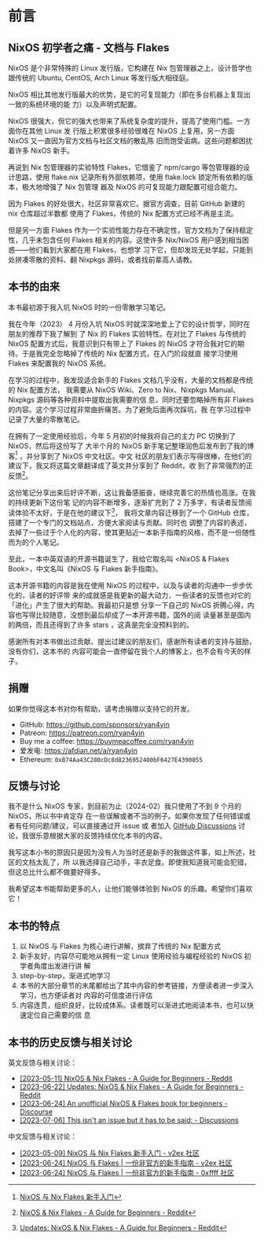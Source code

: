 # 前言

## NixOS 初学者之痛 - 文档与 Flakes

NixOS 是个非常特殊的 Linux 发行版，它构建在 Nix 包管理器之上，设计哲学也跟传统的 Ubuntu,
CentOS, Arch Linux 等发行版大相径庭。

NixOS 相比其他发行版最大的优势，是它的可复现能力（即在多台机器上复现出一致的系统环境的能
力）以及声明式配置。

NixOS 很强大，但它的强大也带来了系统复杂度的提升，提高了使用门槛。一方面你在其他 Linux 发
行版上积累很多经验很难在 NixOS 上复用，另一方面 NixOS 又一直因为官方文档与社区文档的散乱陈
旧而饱受诟病。这些问题都困扰着许多 NixOS 新手。

再说到 Nix 包管理器的实验特性 Flakes，它借鉴了 npm/cargo 等包管理器的设计思路，使用
flake.nix 记录所有外部依赖项，使用 flake.lock 锁定所有依赖的版本，极大地增强了 Nix 包管理
器及 NixOS 的可复现能力跟配置可组合能力。

因为 Flakes 的好处很大，社区非常喜欢它。据官方调查，目前 GitHub 新建的 nix 仓库超过半数都
使用了 Flakes，传统的 Nix 配置方式已经不再是主流。

但是另一方面 Flakes 作为一个实验性能力存在不确定性，官方文档为了保持稳定性，几乎未包含任何
Flakes 相关的内容。这使许多 Nix/NixOS 用户感到相当困惑——他们看到大家都在用 Flakes，也想学
习下它，但却发现无处学起，只能到处拼凑零散的资料、翻 Nixpkgs 源码，或者找前辈高人请教。

## 本书的由来

本书最初源于我入坑 NixOS 时的一份零散学习笔记。

我在今年（2023） 4 月份入坑 NixOS 时就深深地爱上了它的设计哲学，同时在朋友的推荐下我了解到
了 Nix 的 Flakes 实验特性。在对比了 Flakes 与传统的 NixOS 配置方式后，我意识到只有带上了
Flakes 的 NixOS 才符合我对它的期待。于是我完全忽略掉了传统的 Nix 配置方式，在入门阶段就直
接学习使用 Flakes 来配置我的 NixOS 系统。

在学习的过程中，我发现适合新手的 Flakes 文档几乎没有，大量的文档都是传统的 Nix 配置方法，
我需要从 NixOS Wiki、Zero to Nix、Nixpkgs Manual、Nixpkgs 源码等各种资料中提取出我需要的信
息，同时还要忽略掉所有非 Flakes 的内容。这个学习过程非常曲折痛苦。为了避免后面再次踩坑，我
在学习过程中记录了大量的零散笔记。

在拥有了一定使用经验后，今年 5 月初的时候我将自己的主力 PC 切换到了 NixOS，然后将这份写了
大半个月的 NixOS 新手笔记整理润色后发布到了我的博客[^1] ，并分享到了 NixOS 中文社区。中文
社区的朋友们表示写得很棒，在他们的建议下，我又将这篇文章翻译成了英文并分享到了 Reddit，收
到了非常强烈的正反馈[^2]。

这份笔记分享出来后好评不断，这让我备感振奋，继续完善它的热情也高涨。在我的持续更新下这份笔
记的内容不断增多，逐渐扩充到了 2 万多字，有读者反馈阅读体验不太好，于是在他的建议下[^3]，
我将文章内容迁移到了一个 GitHub 仓库，搭建了一个专门的文档站点，方便大家阅读与贡献。同时也
调整了内容的表述，去掉了一些过于个人化的内容，使其更贴近一本新手指南的风格，而不是一份随性
而为的个人笔记。

至此，一本中英双语的开源书籍诞生了，我给它取名叫 <NixOS & Flakes Book>，中文名叫《NixOS 与
Flakes 新手指南》。

这本开源书籍的内容是我在使用 NixOS 的过程中，以及与读者的沟通中一步步优化的，读者的好评带
来的成就感是我更新的最大动力，一些读者的反馈也对它的「进化」产生了很大的帮助。我最初只是想
分享一下自己的 NixOS 折腾心得，内容也写得比较随意，没想到最后却成了一本开源书籍，国外的阅
读量甚至是国内的两倍，而且还得到了许多 stars ，这真是完全没预料到的。

感谢所有对本书做出过贡献、提出过建议的朋友们，感谢所有读者的支持与鼓励，没有你们，这本书的
内容可能会一直停留在我个人的博客上，也不会有今天的样子。

## 捐赠

如果你觉得这本书对你有帮助，请考虑捐赠以支持它的开发。

- GitHub: <https://github.com/sponsors/ryan4yin>
- Patreon: <https://patreon.com/ryan4yin>
- Buy me a coffee: <https://buymeacoffee.com/ryan4yin>
- 爱发电: <https://afdian.net/a/ryan4yin>
- Ethereum: `0xB74Aa43C280cDc8d8236952400bF6427E4390855`

## 反馈与讨论

我不是什么 NixOS 专家，到目前为止（2024-02）我只使用了不到 9 个月的 NixOS，所以书中肯定存
在一些误解或者不当的例子。如果你发现了任何错误或者有任何问题/建议，可以直接通过开 issue 或
者加入 [GitHub Discussions](https://github.com/ryan4yin/nixos-and-flakes-book/discussions)
讨论，我很乐意根据大家的反馈持续优化本书的内容。

我写这本小书的原因只是因为没有人为当时还是新手的我做这件事，如上所述，社区的文档太乱了，所
以我选择自己动手，丰衣足食。即使我知道我可能会犯错，但这总比什么都不做要好得多。

我希望这本书能帮助更多的人，让他们能够体验到 NixOS 的乐趣。希望你们喜欢它！

## 本书的特点

1. 以 NixOS 与 Flakes 为核心进行讲解，摈弃了传统的 Nix 配置方式
2. 新手友好，内容尽可能地从拥有一定 Linux 使用经验与编程经验的 NixOS 初学者角度出发进行讲
   解
3. step-by-step，渐进式地学习
4. 本书的大部分章节的末尾都给出了其中内容的参考链接，方便读者进一步深入学习，也方便读者对
   内容的可信度进行评估
5. 内容连贯，组织良好，比较成体系。读者既可以渐进式地阅读本书，也可以快速定位自己需要的信
   息

## 本书的历史反馈与相关讨论

英文反馈与相关讨论：

- [[2023-05-11] NixOS & Nix Flakes - A Guide for Beginners - Reddit](https://www.reddit.com/r/NixOS/comments/13dxw9d/nixos_nix_flakes_a_guide_for_beginners/)
- [[2023-06-22] Updates: NixOS & Nix Flakes - A Guide for Beginners - Reddit](https://www.reddit.com/r/NixOS/comments/14fvz1q/updates_nixos_nix_flakes_a_guide_for_beginners/)
- [[2023-06-24] An unofficial NixOS & Flakes book for beginners - Discourse](https://discourse.nixos.org/t/an-unofficial-nixos-flakes-book-for-beginners/29561)
- [[2023-07-06] This isn't an issue but it has to be said: - Discussions](https://github.com/ryan4yin/nixos-and-flakes-book/discussions/43)

中文反馈与相关讨论：

- [[2023-05-09] NixOS 与 Nix Flakes 新手入门 - v2ex 社区](https://www.v2ex.com/t/938569#reply45)
- [[2023-06-24] NixOS 与 Flakes | 一份非官方的新手指南 - v2ex 社区](https://www.v2ex.com/t/951190#reply9)
- [[2023-06-24] NixOS 与 Flakes | 一份非官方的新手指南 - 0xffff 社区](https://0xffff.one/d/1547-nixos-yu-flakes-yi-fen-fei-guan)

[^1]: [NixOS 与 Nix Flakes 新手入门](https://thiscute.world/posts/nixos-and-flake-basics/)
[^2]:
    [NixOS & Nix Flakes - A Guide for Beginners - Reddit](https://www.reddit.com/r/NixOS/comments/13dxw9d/nixos_nix_flakes_a_guide_for_beginners/)

[^3]:
    [Updates: NixOS & Nix Flakes - A Guide for Beginners - Reddit](https://www.reddit.com/r/NixOS/comments/14fvz1q/comment/jp4xhj3/?context=3)
